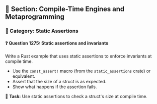 ## 📘 Section: Compile-Time Engines and Metaprogramming
### 🔹 Category: Static Assertions
#### ❓ Question 1275: Static assertions and invariants

Write a Rust example that uses static assertions to enforce invariants at compile time.

- Use the `const_assert!` macro (from the `static_assertions` crate) or equivalent.
- Assert that the size of a struct is as expected.
- Show what happens if the assertion fails.

🔧 **Task:** Use static assertions to check a struct's size at compile time.
